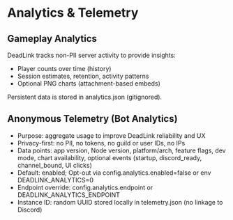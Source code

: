 # Analytics & Telemetry

## Gameplay Analytics
DeadLink tracks non-PII server activity to provide insights:
- Player counts over time (history)
- Session estimates, retention, activity patterns
- Optional PNG charts (attachment-based embeds)

Persistent data is stored in analytics.json (gitignored).

## Anonymous Telemetry (Bot Analytics)
- Purpose: aggregate usage to improve DeadLink reliability and UX
- Privacy-first: no PII, no tokens, no guild or user IDs, no IPs
- Data points: app version, Node version, platform/arch, feature flags, dev mode, chart availability, optional events (startup, discord_ready, channel_bound, UI clicks)
- Default: enabled; Opt-out via config.analytics.enabled=false or env DEADLINK_ANALYTICS=0
- Endpoint override: config.analytics.endpoint or DEADLINK_ANALYTICS_ENDPOINT
- Instance ID: random UUID stored locally in telemetry.json (no linkage to Discord)

